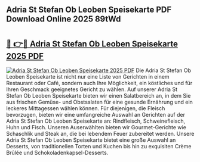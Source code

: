 ## Adria St Stefan Ob Leoben Speisekarte PDF Download Online 2025 89tWd

# <h2><a href="http://gcb9kh9.nevu.top/?p=Adria+St+Stefan+Ob+Leoben+Speisekarte">🔗 👉🔴 Adria St Stefan Ob Leoben Speisekarte 2025 PDF</a></h2>

[![Adria St Stefan Ob Leoben Speisekarte 2025 PDF](https://i.imgur.com/dBaPXMq.png)](http://gcb9kh9.nevu.top/?p=Adria+St+Stefan+Ob+Leoben+Speisekarte)
Die Adria St Stefan Ob Leoben Speisekarte ist nicht nur eine Liste von Gerichten in einem Restaurant oder Café, sondern auch Ihre Möglichkeit, ein köstliches und für Ihren Geschmack geeignetes Gericht zu wählen. Auf unserer Adria St Stefan Ob Leoben Speisekarte bieten wir einen Salatbereich an, in dem Sie aus frischen Gemüse- und Obstsalaten für eine gesunde Ernährung und ein leckeres Mittagessen wählen können. Für diejenigen, die Fleisch bevorzugen, bieten wir eine umfangreiche Auswahl an Gerichten auf der Adria St Stefan Ob Leoben Speisekarte an: Rindfleisch, Schweinefleisch, Huhn und Fisch. Unseren Auserwählten bieten wir Gourmet-Gerichte wie Schaschlik und Steak an, die bei lebendem Feuer zubereitet werden. Unsere Adria St Stefan Ob Leoben Speisekarte bietet eine große Auswahl an Desserts, von traditionellen Torten und Kuchen bis hin zu exquisiten Crème Brûlée und Schokoladenkapsel-Desserts.
